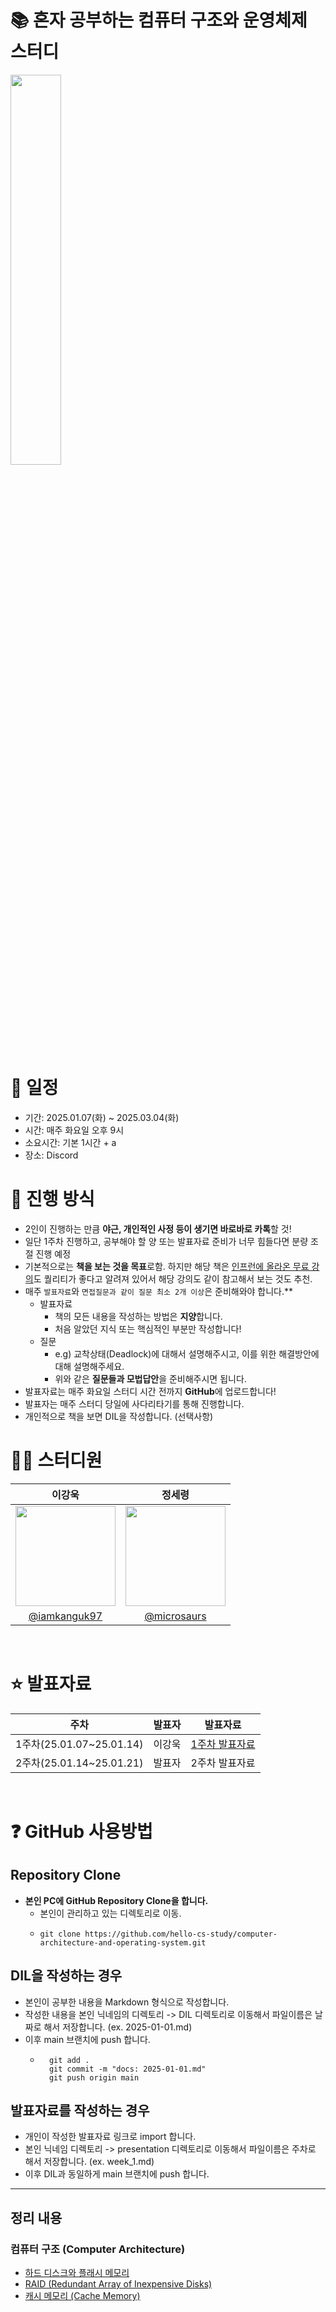 # 📚 혼자 공부하는 컴퓨터 구조와 운영체제 스터디

<img src="https://github.com/user-attachments/assets/b81c779c-8750-43c2-beb4-bba6bbea23b1" width="40%" />

<br/>

# 📆 일정

- 기간: 2025.01.07(화) ~ 2025.03.04(화)
- 시간: 매주 화요일 오후 9시
- 소요시간: 기본 1시간 + a
- 장소: Discord

# 📃 진행 방식

- 2인이 진행하는 만큼 **야근, 개인적인 사정 등이 생기면 바로바로 카톡**할 것!
- 일단 1주차 진행하고, 공부해야 할 양 또는 발표자료 준비가 너무 힘들다면 분량 조절 진행 예정
- 기본적으로는 **책을 보는 것을 목표**로함. 하지만 해당 책은 [인프런에 올라온 무료 강의](https://www.inflearn.com/course/%ED%98%BC%EC%9E%90-%EA%B3%B5%EB%B6%80%ED%95%98%EB%8A%94-%EC%BB%B4%ED%93%A8%ED%84%B0%EA%B5%AC%EC%A1%B0-%EC%9A%B4%EC%98%81%EC%B2%B4%EC%A0%9C)도 퀄리티가 좋다고 알려져 있어서 해당 강의도 같이 참고해서 보는 것도 추천.
- 매주 `발표자료`와 `면접질문과 같이 질문 최소 2개 이상`은 준비해와야 합니다.\*\*
  - 발표자료
    - 책의 모든 내용을 작성하는 방법은 **지양**합니다.
    - 처음 알았던 지식 또는 핵심적인 부분만 작성합니다!
  - 질문
    - e.g) 교착상태(Deadlock)에 대해서 설명해주시고, 이를 위한 해결방안에 대해 설명해주세요.
    - 위와 같은 **질문들과 모법답안**을 준비해주시면 됩니다.
- 발표자료는 매주 화요일 스터디 시간 전까지 **GitHub**에 업로드합니다!
- 발표자는 매주 스터디 당일에 사다리타기를 통해 진행합니다.
- 개인적으로 책을 보면 DIL을 작성합니다. (선택사항)

# 🙋‍♂️ 스터디원

|                                      이강욱                                       |                                      정세령                                       |
| :-------------------------------------------------------------------------------: | :-------------------------------------------------------------------------------: |
| <img width="160px" src="https://avatars.githubusercontent.com/u/121025796?v=4" /> | <img width="160px" src="https://avatars.githubusercontent.com/u/105776815?v=4" /> |
|                  [@iamkanguk97](https://github.com/iamkanguk97)                   |                   [@microsaurs](https://github.com/microsaurs)                    |

<br/>

# ⭐️ 발표자료

|           주차           | 발표자 |                                                                   발표자료                                                                   |
| :----------------------: | :----: | :------------------------------------------------------------------------------------------------------------------------------------------: |
| 1주차(25.01.07~25.01.14) | 이강욱 | [1주차 발표자료](https://github.com/hello-cs-study/computer-architecture-and-operating-system/blob/main/iamkanguk97/presentation/week_1.pdf) |
| 2주차(25.01.14~25.01.21) | 발표자 |                                                                2주차 발표자료                                                                |

<br/>

# ❓ GitHub 사용방법

## Repository Clone

- **본인 PC에 GitHub Repository Clone을 합니다.**
  - 본인이 관리하고 있는 디렉토리로 이동.
  - ```
    git clone https://github.com/hello-cs-study/computer-architecture-and-operating-system.git
    ```

## DIL을 작성하는 경우

- 본인이 공부한 내용을 Markdown 형식으로 작성합니다.
- 작성한 내용을 본인 닉네임의 디렉토리 -> DIL 디렉토리로 이동해서 파일이름은 날짜로 해서 저장합니다. (ex. 2025-01-01.md)
- 이후 main 브랜치에 push 합니다.
  - ```
      git add .
      git commit -m "docs: 2025-01-01.md"
      git push origin main
    ```

## 발표자료를 작성하는 경우

- 개인이 작성한 발표자료 링크로 import 합니다.
- 본인 닉네임 디렉토리 -> presentation 디렉토리로 이동해서 파일이름은 주차로 해서 저장합니다. (ex. week_1.md)
- 이후 DIL과 동일하게 main 브랜치에 push 합니다.

---

## 정리 내용

### 컴퓨터 구조 (Computer Architecture)

- [하드 디스크와 플래시 메모리](https://github.com/hello-cs-study/computer-architecture-and-operating-system/blob/main/iamkanguk97/presentation/week2/%ED%95%98%EB%93%9C%EB%94%94%EC%8A%A4%ED%81%AC%EC%99%80%20%ED%94%8C%EB%9E%98%EC%8B%9C%20%EB%A9%94%EB%AA%A8%EB%A6%AC.md)
- [RAID (Redundant Array of Inexpensive Disks)](https://github.com/hello-cs-study/computer-architecture-and-operating-system/blob/main/iamkanguk97/presentation/week2/RAID.md)
- [캐시 메모리 (Cache Memory)](https://github.com/hello-cs-study/computer-architecture-and-operating-system/blob/main/iamkanguk97/presentation/week2/%EC%BA%90%EC%8B%9C%20%EB%A9%94%EB%AA%A8%EB%A6%AC.md)
